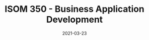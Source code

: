 ---
# Page title
title: ISOM 350 - Business Application Development

# Title for the menu link if you wish to use a shorter link title, otherwise remove this option.
linktitle: Improved Admin

# Page summary for search engines.
summary: Second programming course for MIS majors utilizing Python to build data-driven business applications.

# Date page published
date: 2021-03-23

# Academic page type (do not modify).
type: book

# Position of this page in the menu. Remove this option to sort alphabetically.
weight: 4

draft: False


---